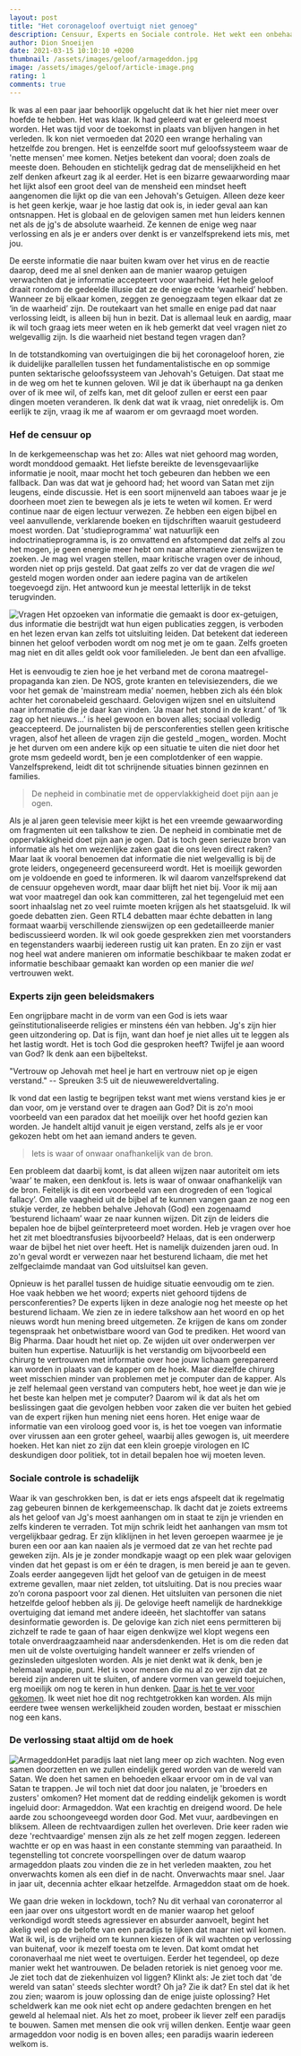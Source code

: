 ```yaml
---
layout: post
title: "Het coronageloof overtuigt niet genoeg"
description: Censuur, Experts en Sociale controle. Het wekt een onbehaaglijk gevoel van herkenning op. Hier ben ik al eerder geweest en het voelde toen ook al niet goed. Hoe de mindset van fundamentalistisch gelovingen lijkt op die van het coronageloof.
author: Dion Snoeijen
date: 2021-03-15 10:10:10 +0200
thumbnail: /assets/images/geloof/armageddon.jpg
image: /assets/images/geloof/article-image.png
rating: 1
comments: true
---
```


<div class="start">
    <p>Ik was al een paar jaar behoorlijk opgelucht dat ik het hier niet meer over hoefde te hebben. Het was klaar. Ik had geleerd wat er geleerd moest worden. Het was tijd voor de toekomst in plaats van blijven hangen in het verleden. Ik kon niet vermoeden dat 2020 een wrange herhaling van hetzelfde zou brengen. Het is eenzelfde soort muf geloofssysteem waar de 'nette mensen' mee komen. Netjes betekent dan vooral; doen zoals de meeste doen. Behouden en stichtelijk gedrag dat de menselijkheid en het zelf denken afkeurt zag ik al eerder. Het is een bizarre gewaarwording maar het lijkt alsof een groot deel van de mensheid een mindset heeft aangenomen die lijkt op die van een Jehovah's Getuigen. Alleen deze keer is het geen kerkje, waar je hoe lastig dat ook is, in ieder geval aan kan ontsnappen. Het is globaal en de gelovigen samen met hun leiders kennen net als de jg's de absolute waarheid. Ze kennen de enige weg naar verlossing en als je er anders over denkt is er vanzelfsprekend iets mis, met jou.</p>
</div>

De eerste informatie die naar buiten kwam over het virus en de reactie daarop, deed me al snel denken aan de manier waarop getuigen verwachten dat je informatie accepteert voor waarheid. Het hele geloof draait rondom de gedeelde illusie dat ze de enige echte ‘waarheid’ hebben. Wanneer ze bij elkaar komen, zeggen ze genoegzaam tegen elkaar dat ze ‘in de waarheid’ zijn. De routekaart van het smalle en enige pad dat naar verlossing leidt, is alleen bij hun in bezit. Dat is allemaal leuk en aardig, maar ik wil toch graag iets meer weten en ik heb gemerkt dat veel vragen niet zo welgevallig zijn. Is die waarheid niet bestand tegen vragen dan?

In de totstandkoming van overtuigingen die bij het coronageloof horen, zie ik duidelijke parallellen tussen het fundamentalistische en op sommige punten sektarische geloofssysteem van Jehovah's Getuigen. Dat staat me in de weg om het te kunnen geloven. Wil je dat ik überhaupt na ga denken over of ik mee wil, of zelfs kan, met dit geloof zullen er eerst een paar dingen moeten veranderen. Ik denk dat wat ik vraag, niet onredelijk is. Om eerlijk te zijn, vraag ik me af waarom er om gevraagd moet worden.

### Hef de censuur op
In de kerkgemeenschap was het zo: Alles wat niet gehoord mag worden, wordt monddood gemaakt. Het liefste bereikte de levensgevaarlijke informatie je nooit, maar mocht het toch gebeuren dan hebben we een fallback. Dan was dat wat je gehoord had; het woord van Satan met zijn leugens, einde discussie. Het is een soort mijnenveld aan taboes waar je je doorheen moet zien te bewegen als je iets te weten wil komen. Er werd continue naar de eigen lectuur verwezen. Ze hebben een eigen bijbel en veel aanvullende, verklarende boeken en tijdschriften waaruit gestudeerd moest worden. Dat 'studieprogramma' wat natuurlijk een indoctrinatieprogramma is, is zo omvattend en afstompend dat zelfs al zou het mogen, je geen energie meer hebt om naar alternatieve zienswijzen te zoeken. Je mag wel vragen stellen, maar kritische vragen over de inhoud, worden niet op prijs gesteld. Dat gaat zelfs zo ver dat de vragen die _wel_ gesteld mogen worden onder aan iedere pagina van de artikelen toegevoegd zijn. Het antwoord kun je meestal letterlijk in de tekst terugvinden.

<p>
<img src="../../assets/images/geloof/vragen.jpg" alt="Vragen" title="Vragen" />
Het opzoeken van informatie die gemaakt is door ex-getuigen, dus informatie die bestrijdt wat hun eigen publicaties zeggen, is verboden en het lezen ervan kan zelfs tot uitsluiting leiden. Dat betekent dat iedereen binnen het geloof verboden wordt om nog met je om te gaan. Zelfs groeten mag niet en dit alles geldt ook voor familieleden. Je bent dan een afvallige.
<br /><br />
 Het is eenvoudig te zien hoe je het verband met de corona maatregel-propaganda kan zien. De NOS, grote kranten en televisiezenders, die we voor het gemak de 'mainstream media' noemen, hebben zich als één blok achter het coronabeleid geschaard. Gelovigen wijzen snel en uitsluitend naar informatie die je daar kan vinden. ‘Ja maar het stond in de krant.’ of ‘Ik zag op het nieuws...’ is heel gewoon en boven alles; sociaal volledig geaccepteerd. De journalisten bij de persconferenties stellen geen kritische vragen, alsof het alleen de vragen zijn die gesteld _mogen_ worden. Mocht je het durven om een andere kijk op een situatie te uiten die niet door het grote msm gedeeld wordt, ben je een complotdenker of een wappie. Vanzelfsprekend, leidt dit tot schrijnende situaties binnen gezinnen en families.
<blockquote>De nepheid in combinatie met de oppervlakkigheid doet pijn aan je ogen.</blockquote>
Als je al jaren geen televisie meer kijkt is het een vreemde gewaarwording om fragmenten uit een talkshow te zien. De nepheid in combinatie met de oppervlakkigheid doet pijn aan je ogen. Dat is toch geen serieuze bron van informatie als het om wezenlijke zaken gaat die ons leven direct raken? Maar laat ik vooral benoemen dat informatie die niet welgevallig is bij de grote leiders, ongegeneerd gecensureerd wordt. Het is moeilijk geworden om je voldoende en goed te informeren. Ik wil daarom vanzelfsprekend dat de censuur opgeheven wordt, maar daar blijft het niet bij. Voor ik mij aan wat voor maatregel dan ook kan committeren, zal het tegengeluid met een soort inhaalslag net zo veel ruimte moeten krijgen als het staatsgeluid. Ik wil goede debatten zien. Geen RTL4 debatten maar échte debatten in lang formaat waarbij verschillende zienswijzen op een gedetailleerde manier bediscussieerd worden. Ik wil ook goede gesprekken zien met voorstanders en tegenstanders waarbij iedereen rustig uit kan praten. En zo zijn er vast nog heel wat andere manieren om informatie beschikbaar te maken zodat er informatie beschibaar gemaakt kan worden op een manier die <i>wel</i> vertrouwen wekt.
</p>

### Experts zijn geen beleidsmakers
Een ongrijpbare macht in de vorm van een God is iets waar geïnstitutionaliseerde religies er minstens één van hebben. Jg's zijn hier geen uitzondering op. Dat is fijn, want dan hoef je niet alles uit te leggen als het lastig wordt. Het is toch God die gesproken heeft? Twijfel je aan woord van God? Ik denk aan een bijbeltekst.

"Vertrouw op Jehovah met heel je hart en vertrouw niet op je eigen verstand." -- Spreuken 3:5 uit de nieuwewereldvertaling.

Ik vond dat een lastig te begrijpen tekst want met wiens verstand kies je er dan voor, om je verstand over te dragen aan God? Dit is zo'n mooi voorbeeld van een paradox dat het moeilijk over het hoofd gezien kan worden. Je handelt altijd vanuit je eigen verstand, zelfs als je er voor gekozen hebt om het aan iemand anders te geven.

<p>
<blockquote>Iets is waar of onwaar onafhankelijk van de bron.</blockquote>
Een probleem dat daarbij komt, is dat alleen wijzen naar autoriteit om iets ‘waar’ te maken, een denkfout is. Iets is waar of onwaar onafhankelijk van de bron. Feitelijk is dit een voorbeeld van een drogreden of een ‘logical fallacy’. Om alle vaagheid uit de bijbel af te kunnen vangen gaan ze nog een stukje verder, ze hebben behalve Jehovah (God) een zogenaamd ‘besturend lichaam’ waar ze naar kunnen wijzen. Dit zijn de leiders die bepalen hoe de bijbel geïnterpreteerd moet worden. Heb je vragen over hoe het zit met bloedtransfusies bijvoorbeeld? Helaas, dat is een onderwerp waar de bijbel het niet over heeft. Het is namelijk duizenden jaren oud. In zo'n geval wordt er verwezen naar het besturend lichaam, die met het zelfgeclaimde mandaat van God uitsluitsel kan geven.
</p>

Opnieuw is het parallel tussen de huidige situatie eenvoudig om te zien. Hoe vaak hebben we het woord; experts niet gehoord tijdens de persconferenties? De experts lijken in deze analogie nog het meeste op het besturend lichaam. We zien ze in iedere talkshow aan het woord en op het nieuws wordt hun mening breed uitgemeten. Ze krijgen de kans om zonder tegenspraak het onbetwistbare woord van God te prediken. Het woord van Big Pharma. Daar houdt het niet op. Ze wijden uit over onderwerpen ver buiten hun expertise. Natuurlijk is het verstandig om bijvoorbeeld een chirurg te vertrouwen met informatie over hoe jouw lichaam gerepareerd kan worden in plaats van de kapper om de hoek. Maar diezelfde chirurg weet misschien minder van problemen met je computer dan de kapper. Als je zelf helemaal geen verstand van computers hebt, hoe weet je dan wie je het beste kan helpen met je computer? Daarom wil ik dat als het om beslissingen gaat die gevolgen hebben voor zaken die ver buiten het gebied van de expert rijken hun mening niet eens horen. Het enige waar de informatie van een viroloog goed voor is, is het toe voegen van informatie over virussen aan een groter geheel, waarbij alles gewogen is, uit meerdere hoeken. Het kan niet zo zijn dat een klein groepje virologen en IC deskundigen door politiek, tot in detail bepalen hoe wij moeten leven.

### Sociale controle is schadelijk
Waar ik van geschrokken ben, is dat er iets engs afspeelt dat ik regelmatig zag gebeuren binnen de kerkgemeenschap. Ik dacht dat je zoiets extreems als het geloof van Jg's moest aanhangen om in staat te zijn je vrienden en zelfs kinderen te verraden. Tot mijn schrik leidt het aanhangen van msm tot vergelijkbaar gedrag. Er zijn kliklijnen in het leven geroepen waarmee je je buren een oor aan kan naaien als je vermoed dat ze van het rechte pad geweken zijn. Als je je zonder mondkapje waagt op een plek waar gelovigen vinden dat het gepast is om er één te dragen, is men bereid je aan te geven. Zoals eerder aangegeven lijdt het geloof van de getuigen in de meest extreme gevallen, maar niet zelden, tot uitsluiting. Dat is nou precies waar zo’n corona paspoort voor zal dienen. Het uitsluiten van personen die niet hetzelfde geloof hebben als jij. De gelovige heeft namelijk de hardnekkige overtuiging dat iemand met andere ideeën, het slachtoffer van satans desinformatie geworden is. De gelovige kan zich niet eens permitteren bij zichzelf te rade te gaan of haar eigen denkwijze wel klopt wegens een totale onverdraagzaamheid naar andersdenkenden. Het is om die reden dat men uit de volste overtuiging handelt wanneer er zelfs vrienden of gezinsleden uitgesloten worden. Als je niet denkt wat ik denk, ben je helemaal wappie, punt. Het is voor mensen die nu al zo ver zijn dat ze bereid zijn anderen uit te sluiten, of andere vormen van geweld toejuichen, erg moeilijk om nog te keren in hun denken. [Daar is het te ver voor gekomen](https://www.egoic.nl/artikelen/2021-03-15-overtuigingen-en-dicussies-over-corona.html). Ik weet niet hoe dit nog rechtgetrokken kan worden. Als mijn eerdere twee wensen werkelijkheid zouden worden, bestaat er misschien nog een kans.

### De verlossing staat altijd om de hoek
<p><img src="/assets/images/geloof/armageddon.jpg" alt="Armageddon" title="Armageddon" />Het paradijs laat niet lang meer op zich wachten. Nog even samen doorzetten en we zullen eindelijk gered worden van de wereld van Satan. We doen het samen en behoeden elkaar ervoor om in de val van Satan te trappen. Je wil toch niet dat door jou nalaten, je 'broeders en zusters' omkomen? Het moment dat de redding eindelijk gekomen is wordt ingeluid door: Armageddon. Wat een krachtig en dreigend woord. De hele aarde zou schoongeveegd worden door God. Met vuur, aardbevingen en bliksem. Alleen de rechtvaardigen zullen het overleven. Drie keer raden wie deze 'rechtvaardige' mensen zijn als ze het zelf mogen zeggen. Iedereen wachtte er op en was haast in een constante stemming van paraatheid. In tegenstelling tot concrete voorspellingen over de datum waarop armageddon plaats zou vinden die ze in het verleden maakten, zou het onverwachts komen als een dief in de nacht. Onverwachts maar snel. Jaar in jaar uit, decennia achter elkaar hetzelfde. Armageddon staat om de hoek.</p>

We gaan drie weken in lockdown, toch? Nu dit verhaal van coronaterror al een jaar over ons uitgestort wordt en de manier waarop het geloof verkondigd wordt steeds agressiever en absurder aanvoelt, begint het akelig veel op de belofte van een paradijs te lijken dat maar niet wil komen. Wat ik wil, is de vrijheid om te kunnen kiezen of ik wil wachten op verlossing van buitenaf, voor ik mezelf toesta om te leven. Dat komt omdat het coronaverhaal me niet weet te overtuigen. Eerder het tegendeel, op deze manier wekt het wantrouwen. De beladen retoriek is niet genoeg voor me. Je ziet toch dat de ziekenhuizen vol liggen? Klinkt als: Je ziet toch dat 'de wereld van satan' steeds slechter wordt? Oh ja? Zie ik dat? En stel dat ik het zou zien; waarom is jouw oplossing dan de enige juiste oplossing? Het scheldwerk kan me ook niet echt op andere gedachten brengen en het geweld al helemaal niet. Als het zo moet, probeer ik liever zelf een paradijs te bouwen. Samen met mensen die ook vrij willen denken. Eentje waar geen armageddon voor nodig is en boven alles; een paradijs waarin iedereen welkom is.
